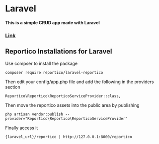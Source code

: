 # Laravel

#### This is a simple CRUD app made with Laravel

### [Link](https://laravel-crud.f2had.me/)


## Reportico Installations for Laravel
Use compser to install the package 
```
composer require reportico/laravel-reportico
```
Then edit your config/app.php file and add the following in the providers section
```
Reportico\Reportico\ReporticoServiceProvider::class,
```
Then move the reportico assets into the public area by publishing
```
php artisan vendor:publish --provider="Reportico\Reportico\ReporticoServiceProvider" 
```
Finally access it 
<br>
```
{laravel_url}/reportico | http://127.0.0.1:8000/reportico
```
